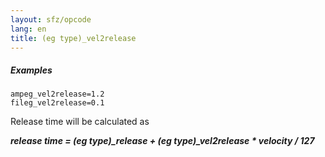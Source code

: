 ```yaml
---
layout: sfz/opcode
lang: en
title: (eg type)_vel2release
---
```

##### Examples

```
ampeg_vel2release=1.2
fileg_vel2release=0.1
```

Release time will be calculated as

***release time = (eg type)_release + (eg type)_vel2release * velocity / 127***
